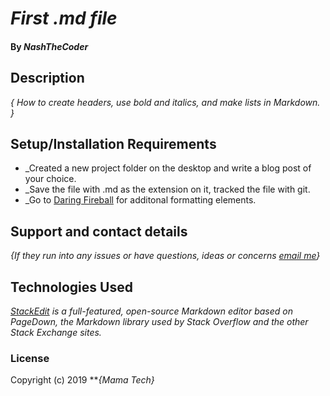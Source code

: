 # _First .md file_

#### By _**NashTheCoder**_

## Description

_{ How to create headers, use bold and italics, and make lists in Markdown. }_

## Setup/Installation Requirements

* _Created a new project folder on the desktop and write a blog post of your choice. 
* _Save the file with .md as the extension on it, tracked the file with git.
* _Go to [Daring Fireball](https://daringfireball.net/projects/markdown/syntax) for additonal formatting elements.

## Support and contact details

_{If they run into any issues or have questions, ideas or concerns [email me](chepkoech@mumlovestech.com)}_

## Technologies Used

_[StackEdit](https://stackedit.io/) is a full-featured, open-source Markdown editor based on PageDown, the Markdown library used by Stack Overflow and the other Stack Exchange sites._

### License

Copyright (c) 2019 **_{Mama Tech}_

